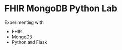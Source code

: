 FHIR MongoDB Python Lab
========================

Experimenting with
- FHIR
- MongoDB
- Python and Flask